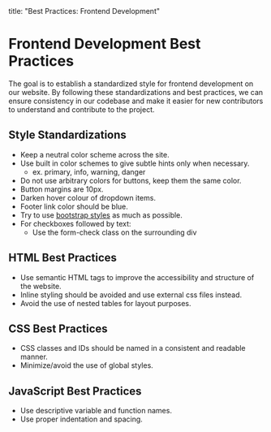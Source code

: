 <frontmatter>
  title: "Best Practices: Frontend Development"
</frontmatter>

# Frontend Development Best Practices

The goal is to establish a standardized style for frontend development on our website. By following these standardizations and best practices, we can ensure consistency in our codebase and make it easier for new contributors to understand and contribute to the project.

## Style Standardizations

* Keep a neutral color scheme across the site.
* Use built in color schemes to give subtle hints only when necessary.
  * ex. primary, info, warning, danger
* Do not use arbitrary colors for buttons, keep them the same color.
* Button margins are 10px.
* Darken hover colour of dropdown items.
* Footer link color should be blue.
* Try to use [bootstrap styles](https://getbootstrap.com/docs/5.0/utilities/spacing/#margin-and-padding) as much as possible.
* For checkboxes followed by text:
  * Use the form-check class on the surrounding div

## HTML Best Practices

* Use semantic HTML tags to improve the accessibility and structure of the website.
* Inline styling should be avoided and use external css files instead.
* Avoid the use of nested tables for layout purposes.

## CSS Best Practices

* CSS classes and IDs should be named in a consistent and readable manner.
* Minimize/avoid the use of global styles.


## JavaScript Best Practices

* Use descriptive variable and function names.
* Use proper indentation and spacing.
